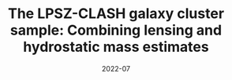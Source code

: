 ---
title: "The LPSZ-CLASH galaxy cluster sample: Combining lensing and hydrostatic mass estimates"
collection: "co_procs"
permalink: https://ui.adsabs.harvard.edu/abs/2022EPJWC.25700033M/abstract
date: 2022-07
venue: "mm Universe @ NIKA2 - Observing the mm Universe with the NIKA2 Camera"
citation: "Muñoz-Echeverría, M., Adam, R., Ade, P., et al. (2022), mm Universe @ NIKA2 - Observing the mm Universe with the NIKA2 Camera, 257, 00033."
---